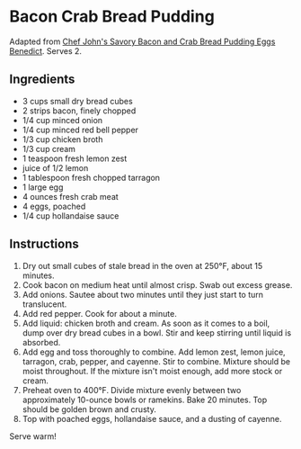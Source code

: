 # Bacon Crab Bread Pudding

Adapted from [Chef John's Savory Bacon and Crab Bread Pudding Eggs Benedict](http://foodwishes.blogspot.com/2012/03/savory-bacon-crab-bread-pudding-eggs.html). Serves 2.

## Ingredients

- 3 cups small dry bread cubes
- 2 strips bacon, finely chopped
- 1/4 cup minced onion
- 1/4 cup minced red bell pepper
- 1/3 cup chicken broth
- 1/3 cup cream
- 1 teaspoon fresh lemon zest
- juice of 1/2 lemon
- 1 tablespoon fresh chopped tarragon
- 1 large egg 
- 4 ounces fresh crab meat
- 4 eggs, poached
- 1/4 cup hollandaise sauce

## Instructions

1. Dry out small cubes of stale bread in the oven at 250&deg;F, about 15 minutes.
2. Cook bacon on medium heat until almost crisp. Swab out excess grease.
3. Add onions. Sautee about two minutes until they just start to turn translucent.
4. Add red pepper. Cook for about a minute.
5. Add liquid: chicken broth and cream. As soon as it comes to a boil, dump over dry bread cubes in a bowl. Stir and keep stirring until liquid is absorbed.
6. Add egg and toss thoroughly to combine. Add lemon zest, lemon juice, tarragon, crab, pepper, and cayenne. Stir to combine. Mixture should be moist throughout. If the mixture isn't moist enough, add more stock or cream.
7. Preheat oven to 400&deg;F. Divide mixture evenly between two approximately 10-ounce bowls or ramekins. Bake 20 minutes. Top should be golden brown and crusty.
8. Top with poached eggs, hollandaise sauce, and a dusting of cayenne.

Serve warm!
